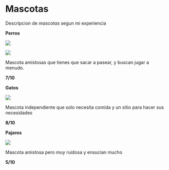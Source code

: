 # Mascotas

Descripcion de *mascotas* segun mi experiencia

**Perros**

![](https://fotografias.larazon.es/clipping/cmsimages01/2019/10/24/0D729F64-22FD-4768-BB97-7375A07C6CAF/98.jpg?crop=2000,1125,x0,y103&width=1900&height=1069&optimize=low&format=webply)

![](https://fotografias.larazon.es/clipping/cmsimages01/2019/10/24/0D729F64-22FD-4768-BB97-7375A07C6CAF/98.jpg?crop=2000,1125,x0,y103&width=1900&height=1069&optimize=low&format=webply)


Mascota amistosas que tienes que sacar a pasear, y buscan jugar a menudo.

**7/10**

**Gatos**

![](https://upload.wikimedia.org/wikipedia/commons/thumb/4/4d/Cat_November_2010-1a.jpg/220px-Cat_November_2010-1a.jpg)

Mascota independiente que solo necesita comida y un sitio para hacer sus necesidades

**8/10**

**Pajaros**

![](https://encrypted-tbn0.gstatic.com/images?q=tbn:ANd9GcT1CIx6O_cSEgHALVjnw1dwbxPwlTHTjyiJNw&s)

Mascota amistosa pero muy ruidosa y ensucian mucho

**5/10**
